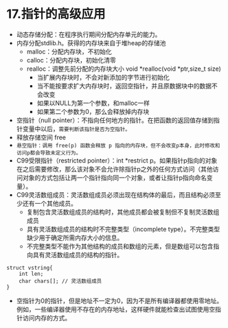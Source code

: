 # 17.指针的高级应用
- 动态存储分配：在程序执行期间分配内存单元的能力。
- 内存分配stdlib.h。获得的内存块来自于堆heap的存储池
  - malloc：分配内存块，不初始化
  - calloc：分配内存块，初始化清零
  - realloc：调整先前分配的内存块大小 void *realloc(void *ptr,size_t size)
    - 当扩展内存块时，不会对新添加的字节进行初始化
    - 当不能按要求扩大内存块时，返回空指针，并且原数据块中的数据不会改变
    - 如果以NULL为第一个参数，和malloc一样
    - 如果第二个参数为0，那么会释放掉内存块
- 空指针（null pointer）：不指向任何地方的指针。在把函数的返回值存储到指针变量中以后，`需要判断该指针是否为空指针。`
- 释放存储空间 free
- `悬空指针：调用 free(p) 函数会释放 p 指向的内存块，但不会改变p本身，此时修改和访问p都会导致未定义行为。`
- C99受限指针（restricted pointer）：int *restrict p。如果指针p指向的对象在之后需要修改，那么该对象不会允许除指针p之外的任何方式访问（其他访问对象的方式包括让两一个指针指向同一个对象，或者让指针p指向命名变量）。
- C99灵活数组成员：灵活数组成员必须出现在结构体的最后，而且结构必须至少还有一个其他成员。
    - 复制包含灵活数组成员的结构时，其他成员都会被复制但不复制灵活数组成员
    - 具有灵活数组成员的结构时不完整类型（incomplete type）。不完整类型缺少用于确定所需内存大小的信息。
    - 不完整类型不能作为其他结构的成员和数组的元素，但是数组可以包含指向具有灵活数组成员的结构的指针。
```
struct vstring{
    int len;
    char chars[]; // 灵活数组成员
}
```
- 空指针为0的指针，但是地址不一定为0，因为不是所有编译器都使用零地址。例如，一些编译器使用不存在的内存地址，这样硬件就能检查出试图使用空指针访问内存的方式。